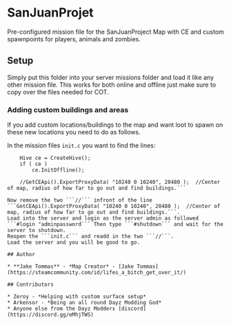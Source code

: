 # SanJuanProjet

Pre-configured mission file for the SanJuanProject Map with CE and custom spawnpoints for players, animals and zombies.

## Setup

Simply put this folder into your server missions folder and load it like any other mission file.
This works for both online and offline just make sure to copy over the files needed for COT.

### Adding custom buildings and areas

If you add custom locations/buildings to the map and want loot to spawn on these new locations you need to do as follows.

In the mission files ```init.c``` you want to find the lines:

```	//INIT ECONOMY--------------------------------------
	Hive ce = CreateHive();
	if ( ce )
		ce.InitOffline();
	
	//GetCEApi().ExportProxyData( "10240 0 10240", 20480 );  //Center of map, radius of how far to go out and find buildings.```

Now remove the two ```//``` infront of the line ```GetCEApi().ExportProxyData( "10240 0 10240", 20480 );  //Center of map, radius of how far to go out and find buildings.```.
Load into the server and login as the server admin as followed ```#login "adminpassword``` Then type ```#shutdown``` and wait for the server to shutdown.
Reopen the ```init.c``` and readd in the two ```//```.
Load the server and you will be good to go.

## Author

* **Jake Tommas** - *Map Creator* - [Jake Tommas](https://steamcommunity.com/id/lifes_a_bitch_get_over_it/)

## Contributors

* Zeroy - *Helping with custom surface setup*
* Arkensor - *Being an all round Dayz Modding God*
* Anyone else from the Dayz Modders [discord](https://discord.gg/eMhjTWS)
